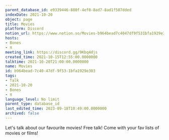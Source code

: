 ```yaml
---
parent_database_id: e9339446-880f-4ef0-8ad7-8ad1f507dded
indexDate: 2021-10-20
object: page
title: Movies
platform: Discord
notion_url: https://www.notion.so/Movies-b964bead7c4047df9f531bfa1929e303
hosts:
- Bones
- π
meeting_link: https://discord.gg/9Kbq4djs
created_time: 2021-10-15T12:55:00.0000000
talktime: 2021-10-20T21:00:00.0000000
name: Movies
id: b964bead-7c40-47df-9f53-1bfa1929e303
tags:
- Talk
- 2021-10-20
- Bones
- π
language_level: No limit
parent_type: database_id
last_edited_time: 2023-09-18T10:49:00.0000000
archived: false
---
```


Let's talk about our favourite movies!
Free talk! Come with your fav lists of movies or films!


